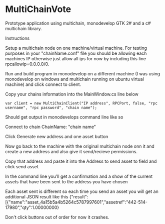 # MultiChainVote

Prototype application using multichain, monodevelop GTK 2# and a c# multichain library.

Instructions

Setup a multichain node on one machine/virtual machine.
For testing purposes in your "chainName.conf" file you should be allowing each machines IP otherwise 
just allow all ips for now by including this line rpcallowip=0.0.0.0/0.

Run and build program in monodevelop on a different machine (I was using monodevelop on windows and multichain
running on ubuntu virtual machine) and click connect to client.

Copy your chains information into the MainWindow.cs line below

    var client = new MultiChainClient("IP address", RPCPort, false, "rpc username", "rpc password", "chain name");

Should get output in monodevelops command line like so

  Connect to chain
  ChainName: "chain name"
  
 Click Generate new address and one asset button
 
 Now go back to the machine with the original multichain node onn it and create a new address and also give 
 it send/recieve permissions.
 
 Copy that address and paste it into the Address to send asset to field and click send asset
 
 In the command line you'll get a confirmation and a show of the current assets that have been sent to
 the address you have chosen
 
 Each asset sent is different so each time you send an asset you will get an additional JSON result like
 this {"result":[{"name":"asset_4a15b5a4b5264c5787997601","assetref":"442-514-17980","qty":1.00000000}
 
 Don't click buttons out of order for now it crashes.
 
 

  

